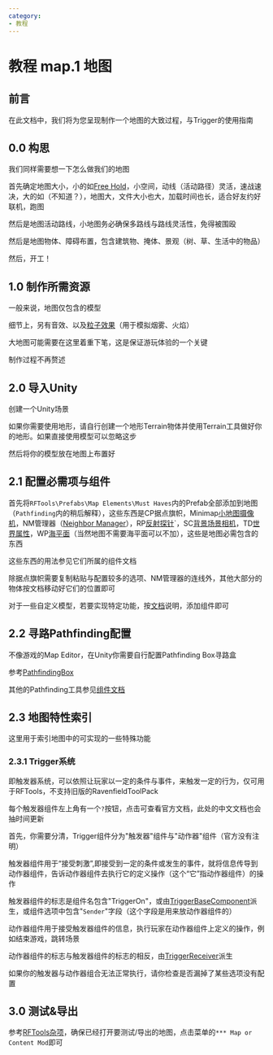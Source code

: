 ```yaml
---
category: 
- 教程
---
```

# 教程 map.1 地图
## 前言
在此文档中，我们将为您呈现制作一个地图的大致过程，与Trigger的使用指南


## 0.0 构思
我们同样需要想一下怎么做我们的地图

首先确定地图大小，小的如[Free Hold](https://steamcommunity.com/sharedfiles/filedetails/?id=1861292254)，小空间，动线（活动路径）灵活，速战速决，大的如（不知道？），地图大，文件大小也大，加载时间也长，适合好友约好联机，跑图

然后是地图活动路线，小地图务必确保多路线与路线灵活性，免得被围殴

然后是地图物体、障碍布置，包含建筑物、掩体、景观（树、草、生活中的物品）

然后，开工！

## 1.0 制作所需资源

一般来说，地图仅包含的模型

细节上，另有音效、以及[粒子效果](https://docs.unity.cn/cn/2020.3/Manual/ParticleSystems.html)（用于模拟烟雾、火焰）

大地图可能需要在这里着重下笔，这是保证游玩体验的一个关键

制作过程不再赘述

## 2.0 导入Unity
创建一个Unity场景

如果你需要使用地形，请自行创建一个地形Terrain物体并使用Terrain工具做好你的地形。如果直接使用模型可以忽略这步

然后将你的模型放在地图上布置好

## 2.1 配置必需项与组件

首先将`RFTools\Prefabs\Map Elements\Must Haves`内的Prefab全部添加到地图（`Pathfinding`内的稍后解释），这些东西是CP据点旗帜，Minimap[小地图摄像机](/cn/Components/MinimapCamera.md)，NM管理器（[Neighbor Manager](/cn/Components/SpawnPointNeighborManager.md)），RP[反射探针](/cn/Components/ReflectionProber.md)`，SC[背景场景相机](/cn/Components/SceneryCamera.md)，TD[世界属性](/cn/Components/TimeOfDay.md)，WP[海平面](/cn/Components/WaterPlane.md)（当然地图不需要海平面可以不加），这些是地图必需包含的东西

这些东西的用法参见它们所属的组件文档

除据点旗帜需要复制粘贴与配置较多的选项、NM管理器的连线外，其他大部分的物体按文档移动好它们的位置即可

对于一些自定义模型，若要实现特定功能，按[文档](/cn/Components/README.md#地图)说明，添加组件即可

## 2.2 寻路Pathfinding配置

不像游戏的Map Editor，在Unity你需要自行配置Pathfinding Box寻路盒

参考[PathfindingBox](/cn/Components/PathfindingBox.md)

其他的Pathfinding工具参见[组件文档](/cn/Components/README.md#地图)

## 2.3 地图特性索引

这里用于索引地图中的可实现的一些特殊功能

### 2.3.1 Trigger系统

即触发器系统，可以依照让玩家以一定的条件与事件，来触发一定的行为，仅可用于RFTools，不支持旧版的RavenfieldToolPack

每个触发器组件左上角有一个`?`按钮，点击可查看官方文档，此处的中文文档也会抽时间更新

首先，你需要分清，Trigger组件分为"触发器"组件与"动作器"组件（官方没有注明）

触发器组件用于“接受刺激”,即接受到一定的条件或发生的事件，就将信息传导到动作器组件，告诉动作器组件去执行它的定义操作（这个“它”指动作器组件）的操作

触发器组件的标志是组件名包含"TriggerOn"，或由[TriggerBaseComponent](/cn/Components/TriggerBaseComponent.md)派生，或组件选项中包含"`Sender`"字段（这个字段是用来放动作器组件的）

动作器组件用于接受触发器组件的信息，执行玩家在动作器组件上定义的操作，例如结束游戏，跳转场景

动作器组件的标志与触发器组件的标志的相反，由[TriggerReceiver](/cn/Components/TriggerReceiver.md)派生

如果你的触发器与动作器组合无法正常执行，请你检查是否漏掉了某些选项没有配置

## 3.0 测试&导出

参考[RFTools杂项](/cn/Tutorials/otr.1.md)，确保已经打开要测试/导出的地图，点击菜单的`*** Map or Content Mod`即可


